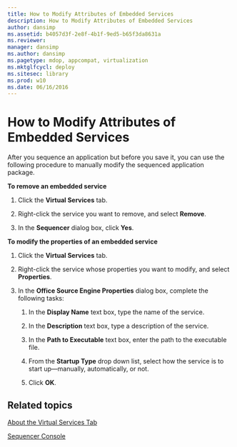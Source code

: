 ```yaml
---
title: How to Modify Attributes of Embedded Services
description: How to Modify Attributes of Embedded Services
author: dansimp
ms.assetid: b4057d3f-2e8f-4b1f-9ed5-b65f3da8631a
ms.reviewer: 
manager: dansimp
ms.author: dansimp
ms.pagetype: mdop, appcompat, virtualization
ms.mktglfcycl: deploy
ms.sitesec: library
ms.prod: w10
ms.date: 06/16/2016
---
```



# How to Modify Attributes of Embedded Services


After you sequence an application but before you save it, you can use the following procedure to manually modify the sequenced application package.

**To remove an embedded service**

1.  Click the **Virtual Services** tab.

2.  Right-click the service you want to remove, and select **Remove**.

3.  In the **Sequencer** dialog box, click **Yes**.

**To modify the properties of an embedded service**

1.  Click the **Virtual Services** tab.

2.  Right-click the service whose properties you want to modify, and select **Properties**.

3.  In the **Office Source Engine Properties** dialog box, complete the following tasks:

    1.  In the **Display Name** text box, type the name of the service.

    2.  In the **Description** text box, type a description of the service.

    3.  In the **Path to Executable** text box, enter the path to the executable file.

    4.  From the **Startup Type** drop down list, select how the service is to start up—manually, automatically, or not.

    5.  Click **OK**.

## Related topics


[About the Virtual Services Tab](about-the-virtual-services-tab.md)

[Sequencer Console](sequencer-console.md)

 

 





